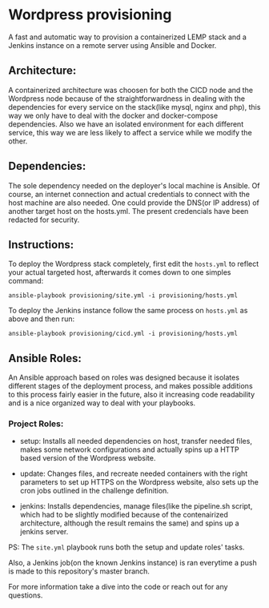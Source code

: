 # Wordpress provisioning
A fast and automatic way to provision a containerized LEMP stack and a Jenkins instance on a remote server using Ansible and Docker.

## Architecture:

A containerized architecture was choosen for both the CICD node and the Wordpress node because of the straightforwardness in dealing with the dependencies for every service on the stack(like mysql, nginx and php), this way we only have to deal with the docker and docker-compose dependencies. Also we have an isolated environment for each different service, this way we are less likely to affect a service while we modify the other. 

## Dependencies:

The sole dependency needed on the deployer's local machine is Ansible. Of course, an internet connection and actual credentials to connect with the host machine are also needed. One could provide the DNS(or IP address) of another target host on the hosts.yml. The present credencials have been redacted for security.

## Instructions:

To deploy the Wordpress stack completely, first edit the `hosts.yml` to reflect your actual targeted host, afterwards it comes down to one simples command:

  `ansible-playbook provisioning/site.yml -i provisioning/hosts.yml`

To deploy the Jenkins instance follow the same process on `hosts.yml` as above and then run:

  `ansible-playbook provisioning/cicd.yml -i provisioning/hosts.yml`
  
## Ansible Roles:

An Ansible approach based on roles was designed because it isolates different stages of the deployment process, and makes possible additions to this process fairly easier in the future, also it increasing code readability and is a nice organized way to deal with your playbooks. 

### Project Roles:
  - setup: Installs all needed dependencies on host, transfer needed files, makes some network configurations and actually spins up a HTTP based version of the Wordpress website.
  
  - update: Changes files, and recreate needed containers with the right parameters to set up HTTPS on the Wordpress website, also sets up the cron jobs outlined in the challenge definition.
  
  - jenkins: Installs dependencies, manage files(like the pipeline.sh script, which had to be slightly modified because of the contenairized architecture, although the result remains the same) and spins up a jenkins server.
  
  PS: The `site.yml` playbook runs both the setup and update roles' tasks. 
  
Also, a Jenkins job(on the known Jenkins instance) is ran everytime a push is made to this repository's master branch. 
  
For more information take a dive into the code or reach out for any questions. 
  
